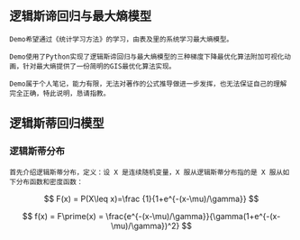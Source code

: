 ## 逻辑斯谛回归与最大熵模型  

    Demo希望通过《统计学习方法》的学习，由表及里的系统学习最大熵模型。
    
    Demo使用了Python实现了逻辑斯谛回归与最大熵模型的三种梯度下降最优化算法附加可视化动画，针对最大熵提供了一份简明的GIS最优化算法实现。  
    
    Demo属于个人笔记，能力有限，无法对著作的公式推导做进一步发挥，也无法保证自己的理解完全正确，特此说明，恳请指教。


## 逻辑斯蒂回归模型  
### 逻辑斯蒂分布
    首先介绍逻辑斯蒂分布，定义：设 X 是连续随机变量，X 服从逻辑斯蒂分布指的是 X 服从如下分布函数和密度函数：

$$
F(x) = P(X\leq x)=\frac {1}{1+e^{-(x-\mu)/\gamma}}
$$

$$
f(x) = F\prime(x) = \frac{e^{-(x-\mu)/\gamma}}{\gamma(1+e^{-(x-\mu)/\gamma})^2}
$$

